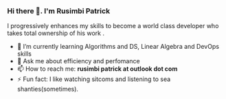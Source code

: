 ### Hi there 👋. I'm Rusimbi Patrick

I progressively enhances my skills to become a world class developer who takes total ownership of his work .

- 🌱 I’m currently learning Algorithms and DS, Linear Algebra and DevOps skills
- 💬 Ask me about efficiency and perfomance
- 📫 How to reach me: **rusimbi patrick at outlook dot com**
- ⚡ Fun fact: I like watching sitcoms and listening to sea shanties(sometimes).
